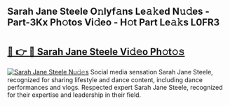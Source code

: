 ## Sarah Jane Steele O𝚗lyf𝚊ns Le𝚊𝚔ed N𝚞𝚍es - Part-3Kx Ph𝚘tos Vi𝚍eo - H𝚘t Part Le𝚊𝚔s L0FR3

# <h2><a href="http://hf5ou6m.feru.top/?c=Sarah+Jane+Steele">🔗 👉 🔴 Sarah Jane Steele Vi𝚍𝚎o Ph𝚘t𝚘𝚜</a></h2>

[![Sarah Jane Steele Nu𝚍𝚎s](https://i.imgur.com/0TWrTi3.gif)](http://hf5ou6m.feru.top/?c=Sarah+Jane+Steele)
Social media sensation Sarah Jane Steele, recognized for sharing lifestyle and dance content, including dance performances and vlogs. Respected expert Sarah Jane Steele, recognized for their expertise and leadership in their field. 
